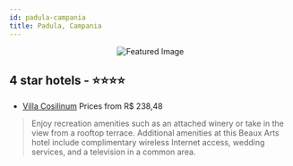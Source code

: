 ```yaml
---
id: padula-campania
title: Padula, Campania
---
```


<center><img src="https://i.travelapi.com/hotels/3000000/2530000/2527700/2527699/6ba06130_z.jpg" alt="Featured Image" /></center>


##  4 star hotels - ⭐️⭐️⭐️⭐️

-    [Villa Cosilinum](https://us.hurb.com/hotels/padula/villa-cosilinum-JNP-JP698057?cmp=18055) Prices from R$ 238,48
   > Enjoy recreation amenities such as an attached winery or take in the view from a rooftop terrace. Additional amenities at this Beaux Arts hotel include complimentary wireless Internet access, wedding services, and a television in a common area.

